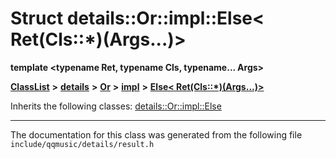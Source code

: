 

# Struct details::Or::impl::Else&lt; Ret(Cls::\*)(Args...)&gt;

**template &lt;typename Ret, typename Cls, typename... Args&gt;**



[**ClassList**](annotated.md) **>** [**details**](namespacedetails.md) **>** [**Or**](namespacedetails_1_1Or.md) **>** [**impl**](namespacedetails_1_1Or_1_1impl.md) **>** [**Else&lt; Ret(Cls::\*)(Args...)&gt;**](structdetails_1_1Or_1_1impl_1_1Else_3_01Ret_07Cls_1_1_5_08_07Args_8_8_8_08_4.md)








Inherits the following classes: [details::Or::impl::Else](structdetails_1_1Or_1_1impl_1_1Else.md)















































































































------------------------------
The documentation for this class was generated from the following file `include/qqmusic/details/result.h`

